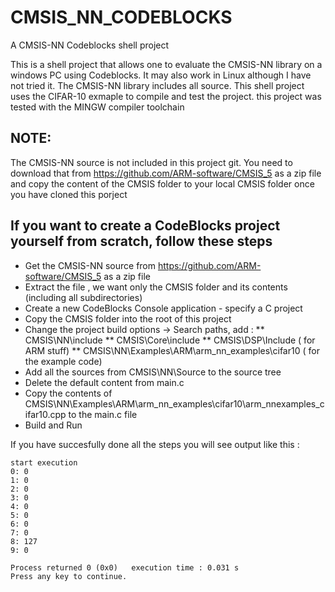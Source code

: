 # CMSIS_NN_CODEBLOCKS
A CMSIS-NN Codeblocks shell project 

This is a shell project that allows one to evaluate the CMSIS-NN library on a windows PC using Codeblocks. It may also work in Linux although I have not tried it.
The CMSIS-NN library includes all source.  This shell project uses the CIFAR-10 exmaple to compile and test the project.
this project was tested with the MINGW compiler toolchain

## NOTE:
The CMSIS-NN source is not included in this project git.  You need to download that from https://github.com/ARM-software/CMSIS_5 as a zip file and copy the content of the CMSIS folder to your local CMSIS folder once you have cloned this porject

## If you want to create a CodeBlocks project yourself from scratch, follow these steps

* Get the CMSIS-NN source from https://github.com/ARM-software/CMSIS_5 as a zip file
* Extract the file , we want only the CMSIS folder and its contents (including all subdirectories)
* Create a new CodeBlocks Console application - specify a C project
* Copy the CMSIS folder into the root of this project
* Change the project build options -> Search paths, add :
** CMSIS\NN\include
** CMSIS\Core\include
** CMSIS\DSP\Include ( for ARM stuff)
** CMSIS\NN\Examples\ARM\arm_nn_examples\cifar10 ( for the example code)
* Add all the sources from CMSIS\NN\Source to the source tree
* Delete the default content from main.c
* Copy the contents of CMSIS\NN\Examples\ARM\arm_nn_examples\cifar10\arm_nnexamples_cifar10.cpp to the main.c file
* Build and Run

If you have succesfully done all the steps you will see output like this :
```
start execution
0: 0
1: 0
2: 0
3: 0
4: 0
5: 0
6: 0
7: 0
8: 127
9: 0

Process returned 0 (0x0)   execution time : 0.031 s
Press any key to continue.
```


